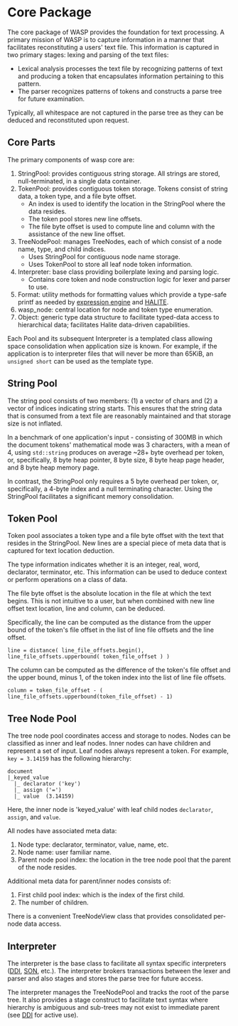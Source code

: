 # Core Package
The core package of WASP provides the foundation for text processing. A primary mission of WASP is to capture information in a manner that facilitates reconstituting a users' text file. This information is captured in two primary stages: lexing and parsing of the text files:

* Lexical analysis processes the text file by recognizing patterns of text and producing a token that encapsulates information pertaining to this pattern.
* The parser recognizes patterns of tokens and constructs a parse tree for future examination. 

Typically, all whitespace are not captured in the parse tree as they can be deduced and reconstituted upon request. 

## Core Parts

The primary components of wasp core are:

1. StringPool: provides contiguous string storage. All strings are stored, null-terminated, in a single data container.
2. TokenPool: provides contiguous token storage. Tokens consist of string data, a token type, and a file byte offset. 
    * An index is used to identify the location in the StringPool where the data resides. 
    * The token pool stores new line offsets.
    * The file byte offset is used to compute line and column with the assistance of the new line offset.
3. TreeNodePool: manages TreeNodes, each of which consist of a node name, type, and child indices. 
    * Uses StringPool for contiguous node name storage.
    * Uses TokenPool to store all leaf node token information.
4. Interpreter: base class providing boilerplate lexing and parsing logic.
    * Contains core token and node construction logic for lexer and parser to use.
5. Format: utility methods for formatting values which provide a type-safe printf as needed by [expression engine](/waspexpr/README.md#expression-engine) and [HALITE](/wasphalite/README.md#hierarchical-input-validation-engine-hive).
6. wasp_node: central location for node and token type enumeration.
7. Object: generic type data structure to facilitate typed-data access to hierarchical data; facilitates Halite data-driven capabilities.
    
Each Pool and its subsequent Interpreter is a templated class allowing space consolidation when application size is known.
For example, if the application is to interpreter files that will never be more than 65KiB, an `unsigned short` can be used as the template type.

## String Pool
The string pool consists of two members: (1) a vector of chars and (2) a vector of indices indicating string starts. This ensures that the string data that is consumed from a text file are reasonably maintained and that storage size is not inflated. 

In a benchmark of one application's input - consisting of 300MB in which the document tokens' mathematical mode was 3 characters, with a mean of 4, 
using `std::string` produces on average ~28+ byte overhead per token, or, specifically, 8 byte heap pointer, 8 byte size, 8 byte heap page header, and 8 byte heap memory page. 

In contrast, the StringPool only requires a 5 byte overhead per token, or, specifically, a 4-byte index and a null terminating character. Using the StringPool facilitates a significant memory consolidation.


## Token Pool
Token pool associates a token type and a file byte offset with the text that resides in the StringPool. New lines are a special piece of meta data that is captured for text location deduction.

The type information indicates whether it is an integer, real, word, declarator, terminator, etc. This information can be used to deduce context or perform operations on a class of data.

The file byte offset is the absolute location in the file at which the text begins. This is not intuitive to a user, but when combined with new line offset text location, line and column, can be deduced.

Specifically, the line can be computed as the distance from the upper bound of the token's file offset in the list of line file offsets and the line offset.

`line = distance( line_file_offsets.begin(), line_file_offsets.upperbound( token_file_offset ) )`


The column can be computed as the difference of the token's file offset and the upper bound, minus 1, of the token index into the list of line file offsets.

`column = token_file_offset - ( line_file_offsets.upperbound(token_file_offset) - 1)`


## Tree Node Pool
The tree node pool coordinates access and storage to nodes. Nodes can be classified as inner and leaf nodes. 
Inner nodes can have children and represent a set of input. Leaf nodes always represent a token. For example, `key = 3.14159` has the following hierarchy:
```
document 
|_keyed_value 
  |_ declarator ('key')
  |_ assign ('=')
  |_ value  (3.14159)
```
Here, the inner node is 'keyed_value' with leaf child nodes `declarator`, `assign`, and `value`. 

All nodes have associated meta data:

1. Node type: declarator, terminator, value, name, etc.
2. Node name: user familiar name.
3. Parent node pool index: the location in the tree node pool that the parent of the node resides.

Additional meta data for parent/inner nodes consists of:

1. First child pool index: which is the index of the first child.
2. The number of children.

There is a convenient TreeNodeView class that provides consolidated per-node data access.

## Interpreter
The interpreter is the base class to facilitate all syntax specific interpreters ([DDI](/waspddi/README.md#definition-driven-interpreter), [SON](/waspson/README.md#standard-object-notation-son), etc.). 
The interpreter brokers transactions between the lexer and parser and also stages and stores the parse tree for future access.

The interpreter manages the TreeNodePool and tracks the root of the parse tree. 
It also provides a stage construct to facilitate text syntax where hierarchy is ambiguous and sub-trees may not exist to immediate parent (see [DDI](/waspddi/README.md#definition-driven-interpreter) for active use).


